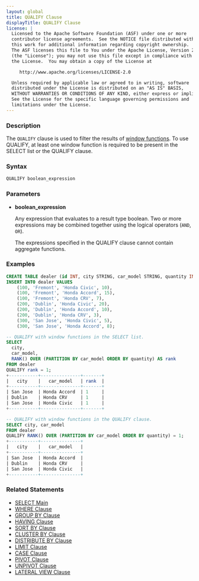 ```yaml
---
layout: global
title: QUALIFY Clause
displayTitle: QUALIFY Clause
license: |
  Licensed to the Apache Software Foundation (ASF) under one or more
  contributor license agreements.  See the NOTICE file distributed with
  this work for additional information regarding copyright ownership.
  The ASF licenses this file to You under the Apache License, Version 2.0
  (the "License"); you may not use this file except in compliance with
  the License.  You may obtain a copy of the License at

     http://www.apache.org/licenses/LICENSE-2.0

  Unless required by applicable law or agreed to in writing, software
  distributed under the License is distributed on an "AS IS" BASIS,
  WITHOUT WARRANTIES OR CONDITIONS OF ANY KIND, either express or implied.
  See the License for the specific language governing permissions and
  limitations under the License.
---
```


### Description

The `QUALIFY` clause is used to filter the results of
[window functions](sql-ref-syntax-qry-select-window.md). To use QUALIFY, 
at least one window function is required to be present in the SELECT list or the QUALIFY clause.

### Syntax

```sql
QUALIFY boolean_expression
```

### Parameters

* **boolean_expression**

    Any expression that evaluates to a result type boolean. Two or more expressions may be combined
    together using the logical operators (`AND`, `OR`).

    The expressions specified in the QUALIFY clause cannot contain aggregate functions.

### Examples

```sql
CREATE TABLE dealer (id INT, city STRING, car_model STRING, quantity INT);
INSERT INTO dealer VALUES
    (100, 'Fremont', 'Honda Civic', 10),
    (100, 'Fremont', 'Honda Accord', 15),
    (100, 'Fremont', 'Honda CRV', 7),
    (200, 'Dublin', 'Honda Civic', 20),
    (200, 'Dublin', 'Honda Accord', 10),
    (200, 'Dublin', 'Honda CRV', 3),
    (300, 'San Jose', 'Honda Civic', 5),
    (300, 'San Jose', 'Honda Accord', 8);

-- QUALIFY with window functions in the SELECT list.
SELECT
  city,
  car_model,
  RANK() OVER (PARTITION BY car_model ORDER BY quantity) AS rank
FROM dealer
QUALIFY rank = 1;
+-----------+---------------+-------+
|   city    |   car_model   | rank  |
+-----------+---------------+-------+
| San Jose  | Honda Accord  | 1     |
| Dublin    | Honda CRV     | 1     |
| San Jose  | Honda Civic   | 1     |
+-----------+---------------+-------+

-- QUALIFY with window functions in the QUALIFY clause.
SELECT city, car_model
FROM dealer
QUALIFY RANK() OVER (PARTITION BY car_model ORDER BY quantity) = 1;
+-----------+---------------+
|   city    |   car_model   |
+-----------+---------------+
| San Jose  | Honda Accord  |
| Dublin    | Honda CRV     |
| San Jose  | Honda Civic   |
+-----------+---------------+
```

### Related Statements

* [SELECT Main](sql-ref-syntax-qry-select.html)
* [WHERE Clause](sql-ref-syntax-qry-select-where.html)
* [GROUP BY Clause](sql-ref-syntax-qry-select-groupby.html)
* [HAVING Clause](sql-ref-syntax-qry-select-having.html)
* [SORT BY Clause](sql-ref-syntax-qry-select-sortby.html)
* [CLUSTER BY Clause](sql-ref-syntax-qry-select-clusterby.html)
* [DISTRIBUTE BY Clause](sql-ref-syntax-qry-select-distribute-by.html)
* [LIMIT Clause](sql-ref-syntax-qry-select-limit.html)
* [CASE Clause](sql-ref-syntax-qry-select-case.html)
* [PIVOT Clause](sql-ref-syntax-qry-select-pivot.html)
* [UNPIVOT Clause](sql-ref-syntax-qry-select-unpivot.html)
* [LATERAL VIEW Clause](sql-ref-syntax-qry-select-lateral-view.html)
